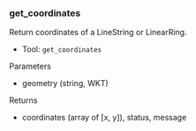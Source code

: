 ### get_coordinates

Return coordinates of a LineString or LinearRing.

- Tool: `get_coordinates`

Parameters

- geometry (string, WKT)

Returns

- coordinates (array of [x, y]), status, message
